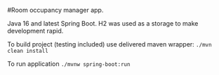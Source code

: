 #Room occupancy manager app. 

Java 16 and latest Spring Boot. 
H2 was used as a storage to make development rapid.

To build project (testing included) use delivered maven wrapper:
`./mvn clean install`

To run application
`./mvnw spring-boot:run`
